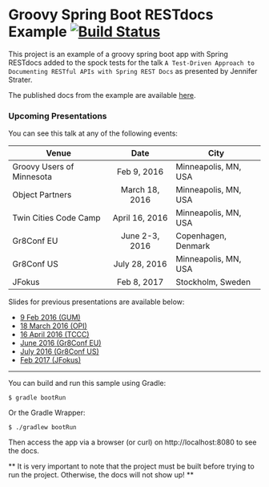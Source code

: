 # Groovy Spring Boot RESTdocs Example [![Build Status](https://travis-ci.org/jlstrater/groovy-spring-boot-restdocs-example.svg?branch=master)](https://travis-ci.org/jlstrater/groovy-spring-boot-restdocs-example)

This project is an example of a groovy spring boot app with Spring RESTdocs added to the spock tests for the talk `A Test-Driven Approach to Documenting RESTful APIs with Spring REST Docs` as presented by Jennifer Strater.

The published docs from the example are available [here](http://jlstrater.github.io/groovy-spring-boot-restdocs-example/).

### Upcoming Presentations

You can see this talk at any of the following events:

| Venue         | Date          | City  |
| ------------- |:-------------:|-----|
|Groovy Users of Minnesota | Feb 9, 2016 | Minneapolis, MN, USA
| Object Partners | March 18, 2016 | Minneapolis, MN, USA
| Twin Cities Code Camp | April 16, 2016 | Minneapolis, MN, USA
| Gr8Conf EU | June 2-3, 2016 | Copenhagen, Denmark
| Gr8Conf US | July 28, 2016 | Minneapolis, MN, USA
| JFokus | Feb 8, 2017 | Stockholm, Sweden

Slides for previous presentations are available below:

* [9 Feb 2016 (GUM)](https://speakerdeck.com/jlstrater/test-driven-approaches-to-documenting-restful-apis)
* [18 March 2016 (OPI)](https://speakerdeck.com/jlstrater/a-test-driven-approach-to-documenting-restful-apis-with-spring-rest-docs)
* [16 April 2016 (TCCC)](https://speakerdeck.com/jlstrater/test-driven-approaches-to-documenting-restful-apis-1)
* [June 2016 (Gr8Conf EU)](https://speakerdeck.com/jlstrater/a-test-driven-approach-to-documenting-restful-apis-with-spring-rest-docs-gr8conf-eu-2016)
* [July 2016 (Gr8Conf US)](https://speakerdeck.com/jlstrater/a-test-driven-approach-to-documenting-restful-apis-with-spring-rest-docs-gr8conf-us)
* [Feb 2017 (JFokus)](https://speakerdeck.com/jlstrater/test-driven-docs-jfokus-2017)

-----

You can build and run this sample using Gradle:

```
$ gradle bootRun
```

Or the Gradle Wrapper:

```
$ ./gradlew bootRun
```

Then access the app via a browser (or curl) on http://localhost:8080 to see the docs.

** It is very important to note that the project must be built before trying to run the project. Otherwise, the docs will not show up! **

